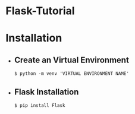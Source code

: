 # Flask-Tutorial

# Installation

  - ## Create an Virtual Environment
    ```
    $ python -m venv 'VIRTUAL ENVIRONMENT NAME'
    ```
  - ## Flask Installation

    ```
    $ pip install Flask
    ```
